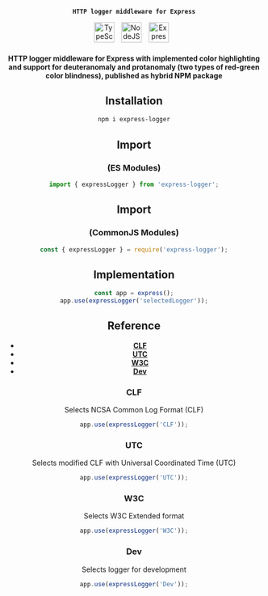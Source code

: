 <div align="center">

**`HTTP logger middleware for Express`**

<div align="center">
<img alt="TypeScript" width="40px" style="padding-right:10px;" src="https://cdn.jsdelivr.net/gh/devicons/devicon/icons/typescript/typescript-original.svg" />
<img alt="NodeJS" width="40px" style="padding-right:10px;" src="https://cdn.jsdelivr.net/gh/devicons/devicon/icons/nodejs/nodejs-original.svg" />
<img alt="Express" width="40px" style="padding-right:10px;" src="https://cdn.jsdelivr.net/gh/devicons/devicon/icons/express/express-original-wordmark.svg"/>
<br/>

#### HTTP logger middleware for Express with implemented color highlighting and support for deuteranomaly and protanomaly (two types of red-green color blindness), published as hybrid NPM package


## Installation
```sh
npm i express-logger
```

## Import 
### (ES Modules)
```js
import { expressLogger } from 'express-logger';
```

## Import 
### (CommonJS Modules)
```js
const { expressLogger } = require('express-logger');
```

## Implementation
```js
const app = express();
app.use(expressLogger('selectedLogger'));
```

## Reference
- [**CLF**](#CLF)
- [**UTC**](#UTC)
- [**W3C**](#W3C)
- [**Dev**](#Dev)

### **CLF**

Selects NCSA Common Log Format (CLF)

```js
app.use(expressLogger('CLF'));
```

### **UTC**

Selects modified CLF with Universal Coordinated Time (UTC)

```js
app.use(expressLogger('UTC'));
```

### **W3C**

Selects W3C Extended format

```js
app.use(expressLogger('W3C'));
```

### **Dev**

Selects logger for development

```js
app.use(expressLogger('Dev'));
```